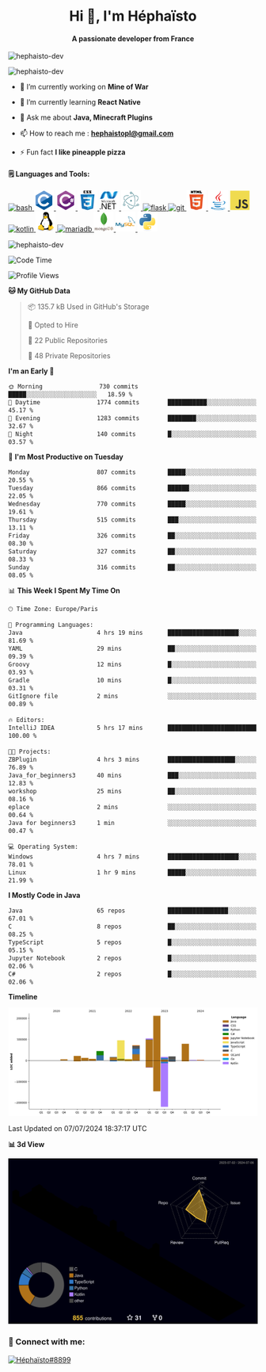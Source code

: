 <h1 align="center">Hi 👋, I'm Héphaïsto</h1>
<h4 align="center">A passionate developer from France</h4>

<p align="left"> <img src="https://komarev.com/ghpvc/?username=hephaisto-dev&label=Profile%20views&color=0e75b6&style=flat" alt="hephaisto-dev" /> </p>

<img src="https://github-profile-trophy.vercel.app/?username=hephaisto-dev&no-bg=true&theme=algolia&no-frame=true&row=1" alt="hephaisto-dev" />

- 🔭 I’m currently working on **Mine of War**

- 🌱 I’m currently learning **React Native**

- 💬 Ask me about **Java, Minecraft Plugins**

- 📫 How to reach me : **hephaistopl@gmail.com**

- ⚡ Fun fact **I like pineapple pizza**

<h4 align="left">🗒️ Languages and Tools:</h4>
<p align="left"> <a href="https://www.gnu.org/software/bash/" target="_blank" rel="noreferrer"> <img src="https://www.vectorlogo.zone/logos/gnu_bash/gnu_bash-icon.svg" alt="bash" width="40" height="40"/> </a> <a href="https://www.cprogramming.com/" target="_blank" rel="noreferrer"> <img src="https://raw.githubusercontent.com/devicons/devicon/master/icons/c/c-original.svg" alt="c" width="40" height="40"/> </a> <a href="https://www.w3schools.com/cs/" target="_blank" rel="noreferrer"> <img src="https://raw.githubusercontent.com/devicons/devicon/master/icons/csharp/csharp-original.svg" alt="csharp" width="40" height="40"/> </a> <a href="https://www.w3schools.com/css/" target="_blank" rel="noreferrer"> <img src="https://raw.githubusercontent.com/devicons/devicon/master/icons/css3/css3-original-wordmark.svg" alt="css3" width="40" height="40"/> </a> <a href="https://dotnet.microsoft.com/" target="_blank" rel="noreferrer"> <img src="https://raw.githubusercontent.com/devicons/devicon/master/icons/dot-net/dot-net-original-wordmark.svg" alt="dotnet" width="40" height="40"/> </a> <a href="https://www.electronjs.org" target="_blank" rel="noreferrer"> <img src="https://raw.githubusercontent.com/devicons/devicon/master/icons/electron/electron-original.svg" alt="electron" width="40" height="40"/> </a> <a href="https://flask.palletsprojects.com/" target="_blank" rel="noreferrer"> <img src="https://www.vectorlogo.zone/logos/pocoo_flask/pocoo_flask-icon.svg" alt="flask" width="40" height="40"/> </a> <a href="https://git-scm.com/" target="_blank" rel="noreferrer"> <img src="https://www.vectorlogo.zone/logos/git-scm/git-scm-icon.svg" alt="git" width="40" height="40"/> </a> <a href="https://www.w3.org/html/" target="_blank" rel="noreferrer"> <img src="https://raw.githubusercontent.com/devicons/devicon/master/icons/html5/html5-original-wordmark.svg" alt="html5" width="40" height="40"/> </a> <a href="https://www.java.com" target="_blank" rel="noreferrer"> <img src="https://raw.githubusercontent.com/devicons/devicon/master/icons/java/java-original.svg" alt="java" width="40" height="40"/> </a> <a href="https://developer.mozilla.org/en-US/docs/Web/JavaScript" target="_blank" rel="noreferrer"> <img src="https://raw.githubusercontent.com/devicons/devicon/master/icons/javascript/javascript-original.svg" alt="javascript" width="40" height="40"/> </a> <a href="https://kotlinlang.org" target="_blank" rel="noreferrer"> <img src="https://www.vectorlogo.zone/logos/kotlinlang/kotlinlang-icon.svg" alt="kotlin" width="40" height="40"/> </a> <a href="https://www.linux.org/" target="_blank" rel="noreferrer"> <img src="https://raw.githubusercontent.com/devicons/devicon/master/icons/linux/linux-original.svg" alt="linux" width="40" height="40"/> </a> <a href="https://mariadb.org/" target="_blank" rel="noreferrer"> <img src="https://www.vectorlogo.zone/logos/mariadb/mariadb-icon.svg" alt="mariadb" width="40" height="40"/> </a> <a href="https://www.mongodb.com/" target="_blank" rel="noreferrer"> <img src="https://raw.githubusercontent.com/devicons/devicon/master/icons/mongodb/mongodb-original-wordmark.svg" alt="mongodb" width="40" height="40"/> </a> <a href="https://www.mysql.com/" target="_blank" rel="noreferrer"> <img src="https://raw.githubusercontent.com/devicons/devicon/master/icons/mysql/mysql-original-wordmark.svg" alt="mysql" width="40" height="40"/> </a> <a href="https://www.python.org" target="_blank" rel="noreferrer"> <img src="https://raw.githubusercontent.com/devicons/devicon/master/icons/python/python-original.svg" alt="python" width="40" height="40"/> </a> </p>


<p><img align="center" src="https://github-readme-streak-stats.herokuapp.com/?user=hephaisto-dev&theme=transparent" alt="hephaisto-dev" /></p>

<!--START_SECTION:waka-->
![Code Time](http://img.shields.io/badge/Code%20Time-643%20hrs%2048%20mins-blue)

![Profile Views](http://img.shields.io/badge/Profile%20Views-4-blue)

**🐱 My GitHub Data** 

> 📦 135.7 kB Used in GitHub's Storage 
 > 
> 💼 Opted to Hire
 > 
> 📜 22 Public Repositories 
 > 
> 🔑 48 Private Repositories 
 > 
**I'm an Early 🐤** 

```text
🌞 Morning                730 commits         █████░░░░░░░░░░░░░░░░░░░░   18.59 % 
🌆 Daytime                1774 commits        ███████████░░░░░░░░░░░░░░   45.17 % 
🌃 Evening                1283 commits        ████████░░░░░░░░░░░░░░░░░   32.67 % 
🌙 Night                  140 commits         █░░░░░░░░░░░░░░░░░░░░░░░░   03.57 % 
```
📅 **I'm Most Productive on Tuesday** 

```text
Monday                   807 commits         █████░░░░░░░░░░░░░░░░░░░░   20.55 % 
Tuesday                  866 commits         ██████░░░░░░░░░░░░░░░░░░░   22.05 % 
Wednesday                770 commits         █████░░░░░░░░░░░░░░░░░░░░   19.61 % 
Thursday                 515 commits         ███░░░░░░░░░░░░░░░░░░░░░░   13.11 % 
Friday                   326 commits         ██░░░░░░░░░░░░░░░░░░░░░░░   08.30 % 
Saturday                 327 commits         ██░░░░░░░░░░░░░░░░░░░░░░░   08.33 % 
Sunday                   316 commits         ██░░░░░░░░░░░░░░░░░░░░░░░   08.05 % 
```


📊 **This Week I Spent My Time On** 

```text
🕑︎ Time Zone: Europe/Paris

💬 Programming Languages: 
Java                     4 hrs 19 mins       ████████████████████░░░░░   81.69 % 
YAML                     29 mins             ██░░░░░░░░░░░░░░░░░░░░░░░   09.39 % 
Groovy                   12 mins             █░░░░░░░░░░░░░░░░░░░░░░░░   03.93 % 
Gradle                   10 mins             █░░░░░░░░░░░░░░░░░░░░░░░░   03.31 % 
GitIgnore file           2 mins              ░░░░░░░░░░░░░░░░░░░░░░░░░   00.89 % 

🔥 Editors: 
IntelliJ IDEA            5 hrs 17 mins       █████████████████████████   100.00 % 

🐱‍💻 Projects: 
ZBPlugin                 4 hrs 3 mins        ███████████████████░░░░░░   76.89 % 
Java_for_beginners3      40 mins             ███░░░░░░░░░░░░░░░░░░░░░░   12.83 % 
workshop                 25 mins             ██░░░░░░░░░░░░░░░░░░░░░░░   08.16 % 
eplace                   2 mins              ░░░░░░░░░░░░░░░░░░░░░░░░░   00.64 % 
Java for beginners3      1 min               ░░░░░░░░░░░░░░░░░░░░░░░░░   00.47 % 

💻 Operating System: 
Windows                  4 hrs 7 mins        ████████████████████░░░░░   78.01 % 
Linux                    1 hr 9 mins         █████░░░░░░░░░░░░░░░░░░░░   21.99 % 
```

**I Mostly Code in Java** 

```text
Java                     65 repos            █████████████████░░░░░░░░   67.01 % 
C                        8 repos             ██░░░░░░░░░░░░░░░░░░░░░░░   08.25 % 
TypeScript               5 repos             █░░░░░░░░░░░░░░░░░░░░░░░░   05.15 % 
Jupyter Notebook         2 repos             █░░░░░░░░░░░░░░░░░░░░░░░░   02.06 % 
C#                       2 repos             █░░░░░░░░░░░░░░░░░░░░░░░░   02.06 % 
```



**Timeline**

![Lines of Code chart](https://raw.githubusercontent.com/Hephaisto-dev/Hephaisto-dev/main/assets/bar_graph.png)


 Last Updated on 07/07/2024 18:37:17 UTC
<!--END_SECTION:waka-->
**📊 3d View**

![3d chart](https://github.com/Hephaisto-dev/Hephaisto-dev/blob/main/profile-3d-contrib/profile-night-rainbow.svg)

<h3 align="left">🤝 Connect with me:</h3>
<p align="left">
<a href="https://discord.gg/Héphaïsto#8899" target="blank"><img align="center" src="https://raw.githubusercontent.com/rahuldkjain/github-profile-readme-generator/master/src/images/icons/Social/discord.svg" alt="Héphaïsto#8899" height="30" width="40" /></a>
</p>
